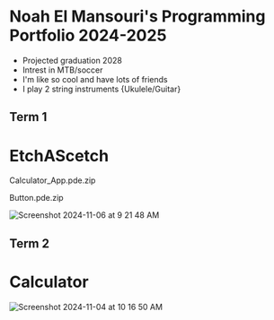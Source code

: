 # Noah El Mansouri's Programming Portfolio 2024-2025
* Projected graduation 2028
* Intrest in MTB/soccer
* I'm like so cool and have lots of friends
* I play 2 string instruments {Ukulele/Guitar}

## Term 1
# EtchAScetch
Calculator_App.pde.zip

Button.pde.zip

![Screenshot 2024-11-06 at 9 21 48 AM](https://github.com/user-attachments/assets/125eea78-4fe7-4a03-95ca-ada3efaeb849)

## Term 2
# Calculator

![Screenshot 2024-11-04 at 10 16 50 AM](https://github.com/user-attachments/assets/2b92cd70-df0d-4de3-8062-389a472a4a3b)


